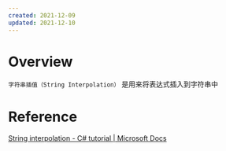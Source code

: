 ```yaml
---
created: 2021-12-09
updated: 2021-12-10
---
```


# Overview

`字符串插值（String Interpolation）` 是用来将表达式插入到字符串中

# Reference

[String interpolation - C# tutorial | Microsoft Docs](https://docs.microsoft.com/en-us/dotnet/csharp/tutorials/exploration/interpolated-strings-local)